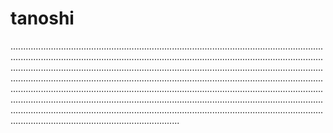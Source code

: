 # tanoshi

.......................................................................................................................................................................................................................................................................................................................................................................................................................................................................................................................................................................................................................................................................................................................................................................................................................................................................................................................................................................